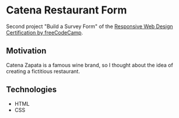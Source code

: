 # Catena Restaurant Form

Second project "Build a Survey Form" of the [Responsive Web Design Certification by freeCodeCamp](https://www.freecodecamp.org/).


## Motivation

Catena Zapata is a famous wine brand, so I thought about the idea of creating a fictitious restaurant.


## Technologies

- HTML
- CSS